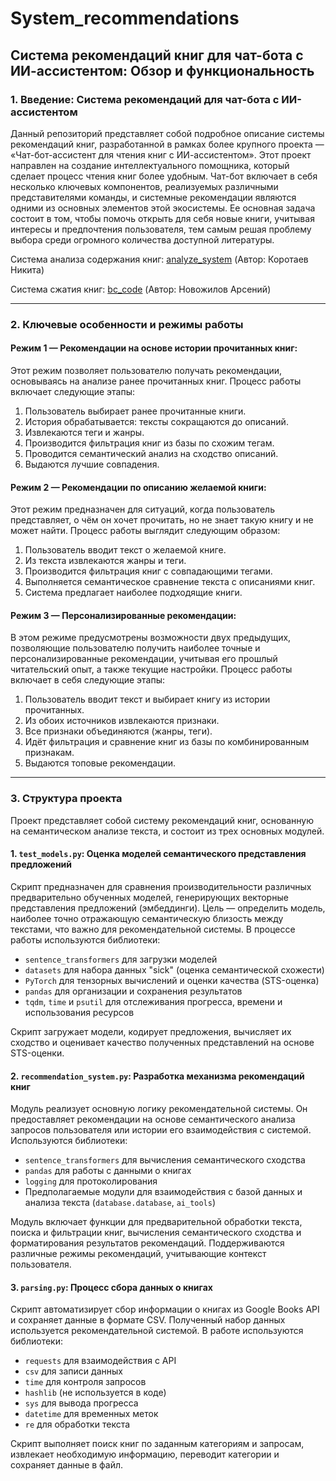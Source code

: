 # System_recommendations

## Система рекомендаций книг для чат-бота с ИИ-ассистентом: Обзор и функциональность

### 1. Введение: Система рекомендаций для чат-бота с ИИ-ассистентом

Данный репозиторий представляет собой подробное описание системы рекомендаций книг, разработанной в рамках более крупного проекта — «Чат-бот-ассистент для чтения книг с ИИ-ассистентом». Этот проект направлен на создание интеллектуального помощника, который сделает процесс чтения книг более удобным. Чат-бот включает в себя несколько ключевых компонентов, реализуемых различными представителями команды, и системные рекомендации являются одними из основных элементов этой экосистемы. Ее основная задача состоит в том, чтобы помочь открыть для себя новые книги, учитывая интересы и предпочтения пользователя, тем самым решая проблему выбора среди огромного количества доступной литературы.

Система анализа содержания книг: [analyze_system](https://github.com/rajecc/analyze_system) (Автор: Коротаев Никита)

Система сжатия книг: [bc_code](https://github.com/snthnk/bc_code.git) (Автор: Новожилов Арсений)

---

### 2. Ключевые особенности и режимы работы

#### Режим 1 — Рекомендации на основе истории прочитанных книг:
Этот режим позволяет пользователю получать рекомендации, основываясь на анализе ранее прочитанных книг. Процесс работы включает следующие этапы:

1. Пользователь выбирает ранее прочитанные книги.
2. История обрабатывается: тексты сокращаются до описаний.
3. Извлекаются теги и жанры.
4. Производится фильтрация книг из базы по схожим тегам.
5. Проводится семантический анализ на сходство описаний.
6. Выдаются лучшие совпадения.

#### Режим 2 — Рекомендации по описанию желаемой книги:
Этот режим предназначен для ситуаций, когда пользователь представляет, о чём он хочет прочитать, но не знает такую книгу и не может найти. Процесс работы выглядит следующим образом:

1. Пользователь вводит текст о желаемой книге.
2. Из текста извлекаются жанры и теги.
3. Производится фильтрация книг с совпадающими тегами.
4. Выполняется семантическое сравнение текста с описаниями книг.
5. Система предлагает наиболее подходящие книги.

#### Режим 3 — Персонализированные рекомендации:
В этом режиме предусмотрены возможности двух предыдущих, позволяющие пользователю получить наиболее точные и персонализированные рекомендации, учитывая его прошлый читательский опыт, а также текущие настройки. Процесс работы включает в себя следующие этапы:

1. Пользователь вводит текст и выбирает книгу из истории прочитанных.
2. Из обоих источников извлекаются признаки.
3. Все признаки объединяются (жанры, теги).
4. Идёт фильтрация и сравнение книг из базы по комбинированным признакам.
5. Выдаются топовые рекомендации.

---

### 3. Структура проекта

Проект представляет собой систему рекомендаций книг, основанную на семантическом анализе текста, и состоит из трех основных модулей.

#### 1. `test_models.py`: Оценка моделей семантического представления предложений

Скрипт предназначен для сравнения производительности различных предварительно обученных моделей, генерирующих векторные представления предложений (эмбеддинги). Цель — определить модель, наиболее точно отражающую семантическую близость между текстами, что важно для рекомендательной системы. В процессе работы используются библиотеки:
- `sentence_transformers` для загрузки моделей
- `datasets` для набора данных "sick" (оценка семантической схожести)
- `PyTorch` для тензорных вычислений и оценки качества (STS-оценка)
- `pandas` для организации и сохранения результатов
- `tqdm`, `time` и `psutil` для отслеживания прогресса, времени и использования ресурсов

Скрипт загружает модели, кодирует предложения, вычисляет их сходство и оценивает качество полученных представлений на основе STS-оценки.

#### 2. `recommendation_system.py`: Разработка механизма рекомендаций книг

Модуль реализует основную логику рекомендательной системы. Он предоставляет рекомендации на основе семантического анализа запросов пользователя или истории его взаимодействия с системой. Используются библиотеки:
- `sentence_transformers` для вычисления семантического сходства
- `pandas` для работы с данными о книгах
- `logging` для протоколирования
- Предполагаемые модули для взаимодействия с базой данных и анализа текста (`database.database`, `ai_tools`)

Модуль включает функции для предварительной обработки текста, поиска и фильтрации книг, вычисления семантического сходства и форматирования результатов рекомендаций. Поддерживаются различные режимы рекомендаций, учитывающие контекст пользователя.

#### 3. `parsing.py`: Процесс сбора данных о книгах

Скрипт автоматизирует сбор информации о книгах из Google Books API и сохраняет данные в формате CSV. Полученный набор данных используется рекомендательной системой. В работе используются библиотеки:
- `requests` для взаимодействия с API
- `csv` для записи данных
- `time` для контроля запросов
- `hashlib` (не используется в коде)
- `sys` для вывода прогресса
- `datetime` для временных меток
- `re` для обработки текста

Скрипт выполняет поиск книг по заданным категориям и запросам, извлекает необходимую информацию, переводит категории и сохраняет данные в файл.
